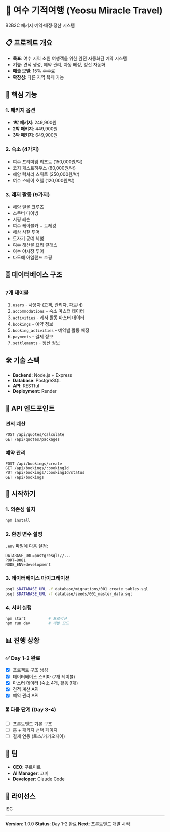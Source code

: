 # 🚀 여수 기적여행 (Yeosu Miracle Travel)

B2B2C 패키지 예약·배정·정산 시스템

## 📋 프로젝트 개요

- **목표**: 여수 지역 소원 여행객을 위한 완전 자동화된 예약 시스템
- **기능**: 견적 생성, 예약 관리, 자동 배정, 정산 자동화
- **매출 모델**: 15% 수수료
- **확장성**: 다른 지역 복제 가능

## 🎯 핵심 기능

### 1. 패키지 옵션
- **1박 패키지**: 249,900원
- **2박 패키지**: 449,900원
- **3박 패키지**: 649,900원

### 2. 숙소 (4가지)
- 여수 프리미엄 리조트 (150,000원/박)
- 코지 게스트하우스 (80,000원/박)
- 해양 럭셔리 스위트 (250,000원/박)
- 여수 스테이 호텔 (120,000원/박)

### 3. 레저 활동 (9가지)
- 해양 일몰 크루즈
- 스쿠버 다이빙
- 서핑 레슨
- 여수 케이블카 + 트레킹
- 해상 사찰 투어
- 도자기 공예 체험
- 여수 해산물 요리 클래스
- 여수 야시장 투어
- 다도해 아일랜드 호핑

## 🗄️ 데이터베이스 구조

### 7개 테이블
1. `users` - 사용자 (고객, 관리자, 파트너)
2. `accommodations` - 숙소 마스터 데이터
3. `activities` - 레저 활동 마스터 데이터
4. `bookings` - 예약 정보
5. `booking_activities` - 예약별 활동 배정
6. `payments` - 결제 정보
7. `settlements` - 정산 정보

## 🛠️ 기술 스펙

- **Backend**: Node.js + Express
- **Database**: PostgreSQL
- **API**: RESTful
- **Deployment**: Render

## 📡 API 엔드포인트

### 견적 계산
```
POST /api/quotes/calculate
GET /api/quotes/packages
```

### 예약 관리
```
POST /api/bookings/create
GET /api/bookings/:bookingId
PUT /api/bookings/:bookingId/status
GET /api/bookings
```

## 🚀 시작하기

### 1. 의존성 설치
```bash
npm install
```

### 2. 환경 변수 설정
`.env` 파일에 다음 설정:
```
DATABASE_URL=postgresql://...
PORT=8081
NODE_ENV=development
```

### 3. 데이터베이스 마이그레이션
```bash
psql $DATABASE_URL -f database/migrations/001_create_tables.sql
psql $DATABASE_URL -f database/seeds/001_master_data.sql
```

### 4. 서버 실행
```bash
npm start          # 프로덕션
npm run dev        # 개발 모드
```

## 📊 진행 상황

### ✅ Day 1-2 완료
- [x] 프로젝트 구조 생성
- [x] 데이터베이스 스키마 (7개 테이블)
- [x] 마스터 데이터 (숙소 4개, 활동 9개)
- [x] 견적 계산 API
- [x] 예약 관리 API

### ⏳ 다음 단계 (Day 3-4)
- [ ] 프론트엔드 기본 구조
- [ ] 홈 + 패키지 선택 페이지
- [ ] 결제 연동 (토스/카카오페이)

## 👥 팀

- **CEO**: 푸르미르
- **AI Manager**: 코미
- **Developer**: Claude Code

## 📄 라이선스

ISC

---

**Version**: 1.0.0
**Status**: Day 1-2 완료
**Next**: 프론트엔드 개발 시작
